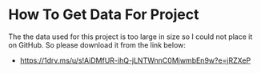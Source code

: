 # How To Get Data For Project

The the data used for this project is too large in size so I could not place it on GitHub.
So please download it from the link below:
* https://1drv.ms/u/s!AiDMfUR-ihQ-jLNTWnnC0MjwmbEn9w?e=jRZXeP